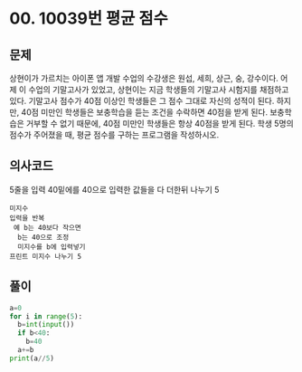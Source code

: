 # 00. 10039번 평균 점수
## 문제
상현이가 가르치는 아이폰 앱 개발 수업의 수강생은 원섭, 세희, 상근, 숭, 강수이다.
어제 이 수업의 기말고사가 있었고, 상현이는 지금 학생들의 기말고사 시험지를 채점하고 있다. 기말고사 점수가 40점 이상인 학생들은 그 점수 그대로 자신의 성적이 된다. 
하지만, 40점 미만인 학생들은 보충학습을 듣는 조건을 수락하면 40점을 받게 된다. 보충학습은 거부할 수 없기 때문에, 40점 미만인 학생들은 항상 40점을 받게 된다.
학생 5명의 점수가 주어졌을 때, 평균 점수를 구하는 프로그램을 작성하시오.
## 의사코드
5줄을 입력
40밑에를 40으로 
입력한 값들을 다 더한뒤 나누기 5
```
미지수
입력을 반복
 예 b는 40보다 작으면
  b는 40으로 조정
  미지수를 b에 입력넣기
프린트 미지수 나누기 5
```

## 풀이
```python
a=0
for i in range(5):
  b=int(input())
  if b<40:
    b=40
  a+=b
print(a//5)
```
